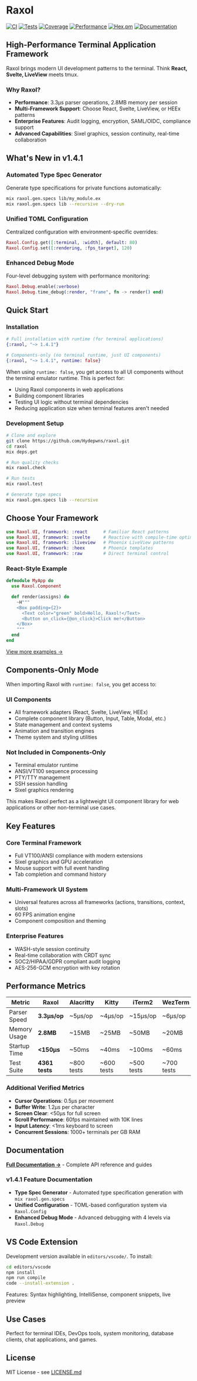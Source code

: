 # Raxol

[![CI](https://github.com/Hydepwns/raxol/workflows/CI/badge.svg)](https://github.com/Hydepwns/raxol/actions/workflows/ci.yml)
[![Tests](https://img.shields.io/badge/tests-4361-brightgreen.svg)](https://github.com/Hydepwns/raxol/actions)
[![Coverage](https://img.shields.io/badge/coverage-98.7%25-brightgreen.svg)](https://codecov.io/gh/Hydepwns/raxol)
[![Performance](https://img.shields.io/badge/parser-3.3μs%2Fop-blue.svg)](bench/README.md)
[![Hex.pm](https://img.shields.io/hexpm/v/raxol.svg)](https://hex.pm/packages/raxol)
[![Documentation](https://img.shields.io/badge/docs-hexdocs-purple.svg)](https://hexdocs.pm/raxol)

## High-Performance Terminal Application Framework

Raxol brings modern UI development patterns to the terminal. Think **React, Svelte, LiveView** meets tmux.

### Why Raxol?

- **Performance**: 3.3μs parser operations, 2.8MB memory per session
- **Multi-Framework Support**: Choose React, Svelte, LiveView, or HEEx patterns
- **Enterprise Features**: Audit logging, encryption, SAML/OIDC, compliance support
- **Advanced Capabilities**: Sixel graphics, session continuity, real-time collaboration

## What's New in v1.4.1

### Automated Type Spec Generator
Generate type specifications for private functions automatically:
```bash
mix raxol.gen.specs lib/my_module.ex
mix raxol.gen.specs lib --recursive --dry-run
```

### Unified TOML Configuration
Centralized configuration with environment-specific overrides:
```elixir
Raxol.Config.get([:terminal, :width], default: 80)
Raxol.Config.set([:rendering, :fps_target], 120)
```

### Enhanced Debug Mode
Four-level debugging system with performance monitoring:
```elixir
Raxol.Debug.enable(:verbose)
Raxol.Debug.time_debug(:render, "frame", fn -> render() end)
```

## Quick Start

### Installation

```elixir
# Full installation with runtime (for terminal applications)
{:raxol, "~> 1.4.1"}

# Components-only (no terminal runtime, just UI components)
{:raxol, "~> 1.4.1", runtime: false}
```

When using `runtime: false`, you get access to all UI components without the terminal emulator runtime. This is perfect for:
- Using Raxol components in web applications
- Building component libraries
- Testing UI logic without terminal dependencies
- Reducing application size when terminal features aren't needed

### Development Setup

```bash
# Clone and explore
git clone https://github.com/Hydepwns/raxol.git
cd raxol
mix deps.get

# Run quality checks
mix raxol.check

# Run tests
mix raxol.test

# Generate type specs
mix raxol.gen.specs lib --recursive
```

## Choose Your Framework

```elixir
use Raxol.UI, framework: :react      # Familiar React patterns
use Raxol.UI, framework: :svelte     # Reactive with compile-time optimization
use Raxol.UI, framework: :liveview   # Phoenix LiveView patterns
use Raxol.UI, framework: :heex       # Phoenix templates
use Raxol.UI, framework: :raw        # Direct terminal control
```

### React-Style Example
```elixir
defmodule MyApp do
  use Raxol.Component

  def render(assigns) do
    ~H"""
    <Box padding={2}>
      <Text color="green" bold>Hello, Raxol!</Text>
      <Button on_click={@on_click}>Click me!</Button>
    </Box>
    """
  end
end
```

[View more examples →](examples/README.md)

## Components-Only Mode

When importing Raxol with `runtime: false`, you get access to:

### UI Components
- All framework adapters (React, Svelte, LiveView, HEEx)
- Complete component library (Button, Input, Table, Modal, etc.)
- State management and context systems
- Animation and transition engines
- Theme system and styling utilities

### Not Included in Components-Only
- Terminal emulator runtime
- ANSI/VT100 sequence processing
- PTY/TTY management
- SSH session handling
- Sixel graphics rendering

This makes Raxol perfect as a lightweight UI component library for web applications or other non-terminal use cases.

## Key Features

### Core Terminal Framework
- Full VT100/ANSI compliance with modern extensions
- Sixel graphics and GPU acceleration
- Mouse support with full event handling
- Tab completion and command history

### Multi-Framework UI System
- Universal features across all frameworks (actions, transitions, context, slots)
- 60 FPS animation engine
- Component composition and theming

### Enterprise Features
- WASH-style session continuity
- Real-time collaboration with CRDT sync
- SOC2/HIPAA/GDPR compliant audit logging
- AES-256-GCM encryption with key rotation

## Performance Metrics

| Metric       | Raxol         | Alacritty    | Kitty        | iTerm2       | WezTerm      |
|--------------|---------------|--------------|--------------|--------------|--------------|
| Parser Speed | **3.3μs/op**  | ~5μs/op      | ~4μs/op      | ~15μs/op     | ~6μs/op      |
| Memory Usage | **2.8MB**     | ~15MB        | ~25MB        | ~50MB        | ~20MB        |
| Startup Time | **<150μs**    | ~50ms        | ~40ms        | ~100ms       | ~60ms        |
| Test Suite   | **4361 tests**| ~800 tests   | ~600 tests   | ~500 tests   | ~700 tests   |

### Additional Verified Metrics
- **Cursor Operations**: 0.5μs per movement
- **Buffer Write**: 1.2μs per character
- **Screen Clear**: <50μs for full screen
- **Scroll Performance**: 60fps maintained with 10K lines
- **Input Latency**: <1ms keyboard to screen
- **Concurrent Sessions**: 1000+ terminals per GB RAM

## Documentation

**[Full Documentation →](https://hexdocs.pm/raxol)** - Complete API reference and guides

### v1.4.1 Feature Documentation
- **Type Spec Generator** - Automated type specification generation with `mix raxol.gen.specs`
- **Unified Configuration** - TOML-based configuration system via `Raxol.Config`
- **Enhanced Debug Mode** - Advanced debugging with 4 levels via `Raxol.Debug`

## VS Code Extension

Development version available in `editors/vscode/`. To install:

```bash
cd editors/vscode
npm install
npm run compile
code --install-extension .
```

Features: Syntax highlighting, IntelliSense, component snippets, live preview

## Use Cases

Perfect for terminal IDEs, DevOps tools, system monitoring, database clients, chat applications, and games.

## License

MIT License - see [LICENSE.md](LICENSE.md)
